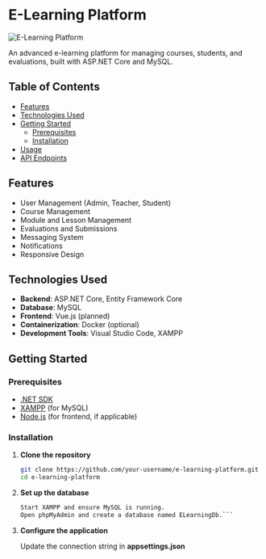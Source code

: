 # E-Learning Platform

![E-Learning Platform](https://via.placeholder.com/800x200.png?text=E-Learning+Platform)

An advanced e-learning platform for managing courses, students, and evaluations, built with ASP.NET Core and MySQL.

## Table of Contents

- [Features](#features)
- [Technologies Used](#technologies-used)
- [Getting Started](#getting-started)
  - [Prerequisites](#prerequisites)
  - [Installation](#installation)
- [Usage](#usage)
- [API Endpoints](#api-endpoints)

## Features

- User Management (Admin, Teacher, Student)
- Course Management
- Module and Lesson Management
- Evaluations and Submissions
- Messaging System
- Notifications
- Responsive Design

## Technologies Used

- **Backend**: ASP.NET Core, Entity Framework Core
- **Database**: MySQL
- **Frontend**: Vue.js (planned)
- **Containerization**: Docker (optional)
- **Development Tools**: Visual Studio Code, XAMPP

## Getting Started

### Prerequisites

- [.NET SDK](https://dotnet.microsoft.com/download)
- [XAMPP](https://www.apachefriends.org/index.html) (for MySQL)
- [Node.js](https://nodejs.org/) (for frontend, if applicable)

### Installation

1. **Clone the repository**

   ```bash
   git clone https://github.com/your-username/e-learning-platform.git
   cd e-learning-platform
2. **Set up the database**

    ```bash
    Start XAMPP and ensure MySQL is running.
    Open phpMyAdmin and create a database named ELearningDb.```
3. **Configure the application**

    Update the connection string in **appsettings.json**

